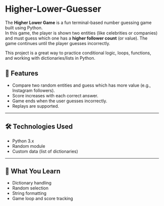 # Higher-Lower-Guesser

The **Higher Lower Game** is a fun terminal-based number guessing game built using Python.  
In this game, the player is shown two entities (like celebrities or companies) and must guess which one has a **higher follower count** (or value). The game continues until the player guesses incorrectly.

This project is a great way to practice conditional logic, loops, functions, and working with dictionaries/lists in Python.

## 🎯 Features
- Compare two random entities and guess which has more value (e.g., Instagram followers).
- Score increases with each correct answer.
- Game ends when the user guesses incorrectly.
- Replays are supported.
---
## 🛠️ Technologies Used

- Python 3.x
- Random module
- Custom data (list of dictionaries)

---
## 🧠 What You Learn

- Dictionary handling
- Random selection
- String formatting
- Game loop and score tracking
